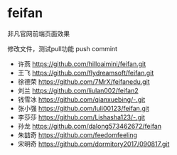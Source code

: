 # feifan
非凡官网前端页面效果

修改文件，测试pull功能  push  commint

* 许燕 https://github.com/hilloaimini/feifan.git
* 王飞 https://github.com/flydreamsoft/feifan.git
* 徐德荣 https://github.com/7MrX/feifanedu.git
* 刘兰 https://github.com/liulan002/feifan2
* 钱雪冰 https://github.com/qianxuebing/-.git
* 张小强 https://github.com/luli00123/feifan.git
* 李莎莎 https://github.com/Lishasha123/-.git
* 孙龙 https://github.com/dalong573462672/feifan 
* 朱喆奇 https://github.com/feedomfeeling
* 宋明奇 https://github.com/dormitory2017/090817.git
